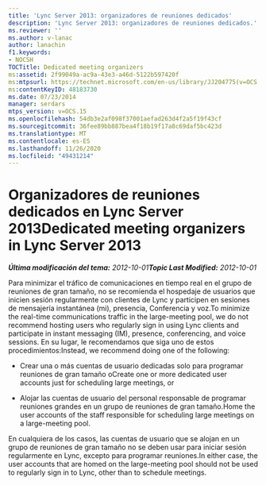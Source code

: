 ```yaml
---
title: 'Lync Server 2013: organizadores de reuniones dedicados'
description: 'Lync Server 2013: organizadores de reuniones dedicados.'
ms.reviewer: ''
ms.author: v-lanac
author: lanachin
f1.keywords:
- NOCSH
TOCTitle: Dedicated meeting organizers
ms:assetid: 2f99049a-ac9a-43e3-a46d-5122b597420f
ms:mtpsurl: https://technet.microsoft.com/en-us/library/JJ204775(v=OCS.15)
ms:contentKeyID: 48183730
ms.date: 07/23/2014
manager: serdars
mtps_version: v=OCS.15
ms.openlocfilehash: 54db3e2af098f37001aefad263d4f2a5f19f43cf
ms.sourcegitcommit: 36fee89bb887bea4f18b19f17a8c69daf5bc423d
ms.translationtype: MT
ms.contentlocale: es-ES
ms.lasthandoff: 11/26/2020
ms.locfileid: "49431214"
---
```

# <a name="dedicated-meeting-organizers-in-lync-server-2013"></a><span data-ttu-id="4fe89-103">Organizadores de reuniones dedicados en Lync Server 2013</span><span class="sxs-lookup"><span data-stu-id="4fe89-103">Dedicated meeting organizers in Lync Server 2013</span></span>

<div data-xmlns="http://www.w3.org/1999/xhtml">

<div class="topic" data-xmlns="http://www.w3.org/1999/xhtml" data-msxsl="urn:schemas-microsoft-com:xslt" data-cs="https://msdn.microsoft.com/">

<div data-asp="https://msdn2.microsoft.com/asp">



</div>

<div id="mainSection">

<div id="mainBody"><span data-ttu-id="4fe89-104">

<span> </span></span><span class="sxs-lookup"><span data-stu-id="4fe89-104">

<span> </span></span></span>

<span data-ttu-id="4fe89-105">_**Última modificación del tema:** 2012-10-01_</span><span class="sxs-lookup"><span data-stu-id="4fe89-105">_**Topic Last Modified:** 2012-10-01_</span></span>

<span data-ttu-id="4fe89-106">Para minimizar el tráfico de comunicaciones en tiempo real en el grupo de reuniones de gran tamaño, no se recomienda el hospedaje de usuarios que inicien sesión regularmente con clientes de Lync y participen en sesiones de mensajería instantánea (mi), presencia, Conferencia y voz.</span><span class="sxs-lookup"><span data-stu-id="4fe89-106">To minimize the real-time communications traffic in the large-meeting pool, we do not recommend hosting users who regularly sign in using Lync clients and participate in instant messaging (IM), presence, conferencing, and voice sessions.</span></span> <span data-ttu-id="4fe89-107">En su lugar, le recomendamos que siga uno de estos procedimientos:</span><span class="sxs-lookup"><span data-stu-id="4fe89-107">Instead, we recommend doing one of the following:</span></span>

  - <span data-ttu-id="4fe89-108">Crear una o más cuentas de usuario dedicadas solo para programar reuniones de gran tamaño o</span><span class="sxs-lookup"><span data-stu-id="4fe89-108">Create one or more dedicated user accounts just for scheduling large meetings, or</span></span>

  - <span data-ttu-id="4fe89-109">Alojar las cuentas de usuario del personal responsable de programar reuniones grandes en un grupo de reuniones de gran tamaño.</span><span class="sxs-lookup"><span data-stu-id="4fe89-109">Home the user accounts of the staff responsible for scheduling large meetings on a large-meeting pool.</span></span>

<span data-ttu-id="4fe89-110">En cualquiera de los casos, las cuentas de usuario que se alojan en un grupo de reuniones de gran tamaño no se deben usar para iniciar sesión regularmente en Lync, excepto para programar reuniones.</span><span class="sxs-lookup"><span data-stu-id="4fe89-110">In either case, the user accounts that are homed on the large-meeting pool should not be used to regularly sign in to Lync, other than to schedule meetings.</span></span>

<span data-ttu-id="4fe89-111"></div>

<span> </span>

</div>

</div>

</span><span class="sxs-lookup"><span data-stu-id="4fe89-111"></div>

<span> </span>

</div>

</div>

</span></span></div>

